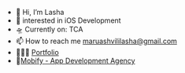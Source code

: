 - 👋 Hi, I’m Lasha
- 👀 interested in iOS Development
- 🛸 Currently on: TCA
- 📫 How to reach me maruashvililasha@gmail.com
- 💂🏻‍♀️ [Portfolio](https://www.mobify.pro/lasha)
- 📱[Mobify - App Development Agency](https://www.mobify.pro)

<!---
maruashvililasha/maruashvililasha is a ✨ special ✨ repository because its `README.md` (this file) appears on your GitHub profile.
You can click the Preview link to take a look at your changes.
--->
